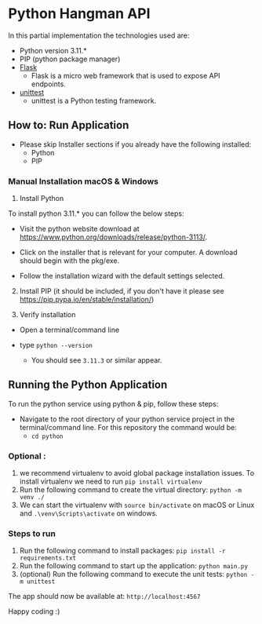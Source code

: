 # Python Hangman API 

In this partial implementation the technologies used are:

- Python version 3.11.*
- PIP (python package manager)
- [Flask](https://flask.palletsprojects.com/en/2.3.x/)
  - Flask is a micro web framework that is used to expose API endpoints.
- [unittest](https://docs.python.org/3/library/unittest.html) 
  - unittest is a Python testing framework.

## How to: Run Application

- Please skip Installer sections if you already have the following installed:
  - Python
  - PIP


### Manual Installation macOS & Windows

1. Install Python

To install python 3.11.* you can follow the below steps:

- Visit the python website download at https://www.python.org/downloads/release/python-3113/.

- Click on the installer that is relevant for your computer. A download should begin with the pkg/exe.

- Follow the installation wizard with the default settings selected.

2. Install PIP (it should be included, if you don't have it please see https://pip.pypa.io/en/stable/installation/)

3. Verify installation

- Open a terminal/command line

- type `python --version`
  - You should see `3.11.3` or similar appear.

## Running the Python Application

To run the python service using python & pip, follow these steps:

- Navigate to the root directory of your python service project in the terminal/command line. For this repository the command would be:
  - `cd python`

### Optional :
1. we recommend virtualenv to avoid global package installation issues. To install virtualenv we need to run `pip install virtualenv`
2. Run the following command to create the virtual directory: `python -m venv ./`
3. We can start the virtualenv with `source bin/activate` on macOS or Linux and `.\venv\Scripts\activate` on windows.                        

### Steps to run
1. Run the following command to install packages: `pip install -r requirements.txt`
2. Run the following command to start up the application: `python main.py`
3. (optional) Run the following command to execute the unit tests: `python -m unittest`

The app should now be available at: `http://localhost:4567`

Happy coding :) 